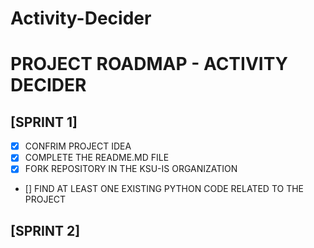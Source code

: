 # Activity-Decider
# PROJECT ROADMAP - ACTIVITY DECIDER

## [SPRINT 1]
- [X] CONFRIM PROJECT IDEA
- [X] COMPLETE THE README.MD FILE
- [X] FORK REPOSITORY IN THE KSU-IS ORGANIZATION
- [] FIND AT LEAST ONE EXISTING PYTHON CODE RELATED TO THE PROJECT

## [SPRINT 2]
